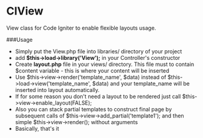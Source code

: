 CIView
======

View class for Code Igniter to enable flexible layouts usage.

###Usage

- Simply put the View.php file into libraries/ directory of your project
- add <strong>$this->load->library('View');</strong> in your Controller's constructor
- Create <strong>layout.php</strong> file in your views/ directory. This file must to contain $content variable - this is where your content will be inserted
- Use $this->view->render('template_name', $data) instead of $this->load->view('template_name', $data) and your template_name will be inserted into layout automatically.
- If for some reason you don't need a layout to be rendered just call $this->view->enable_layout(FALSE);
- Also you can stack partial templates to construct final page by subsequent calls of $this->view->add_partial('template1'); and then simple $this->view->render(); without arguments
- Basically, that's it

